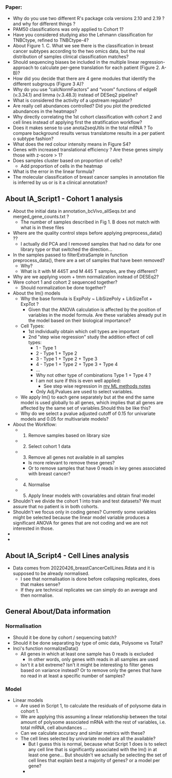 ### Paper:
 * Why do you use two different R's package cola versions 2.10 and 2.19 ? and why for different things ?
*  PAM50 classifications was only applied to Cohort 1?
* Have you considered studying also the Lehmann classification for TNBCtype, refined to TNBCtype-4? 
* About Figure 1. C. What we see there is the classification in breast cancer subtypes according to the two omics data, but the real distribution of samples clinical classification matches?
* Should sequencing biases be included in the multiple linear regression-approach to calculate per-gene translation for each patient (Figure 2. A-B)? 
* How did you decide that there are 4 gene modules that identify the different subgroups (Figure 3 A)? 
* Why do you use “calcNormFactors” and “voom” functions of edgeR (v.3.34.1) and limma (v.3.48.3) instead of DESeq2 pipeline?
* What is considered the activity of a upstream regulator?
* Are really cell abundances controlled? Did you plot the predicted abundances in the heatmaps?
* Why directly correlating the 1st cohort classification with cohort 2 and cell lines instead of applying first the stratification workflow?  
* Does it makes sense to use anota2seqUtils in the total mRNA ? To compare background results versus translatome results in a per patient o subtype fashion?
* What does the red colour intensity means in Figure S4?
* Genes with increased translational efficiency ? Are these genes simply those with z-score > 1? 
* Does samples cluster based on proportion of cells?
	* Add proportion of cells in the heatmap
* What is the error in the linear formula?
* The molecular classification of breast cancer samples in annotation file is inferred by us or is it a clinical annotation?

## About IA_Script1 - Cohort 1 analysis

* About the initial data in annotation_bcVivo_allSeqs.txt and merged_gene_counts.txt ?
	* The number of samples described in Fig 1. B does not match with what is in these files
* Where are the quality control steps before applying preprocess_data() ??
	* I actually did PCA and I removed samples that had no data for one library type or that switched the direction…
* In the samples passed to filterExtraSample in function preprocess_data(), there are a set of samples that have been removed?
	* Why?
	* What is it with M 445T and M 445 T samples, are they different?
* Why are we applying voom + tmm normalization instead of DESEq2?
* Were cohort 1 and cohort 2 sequenced together?
	* Should normalization be done together?
* About the lm() models
	* Why the base formula is ExpPoly ~ LibSizePoly + LibSizeTot + ExpTot ?
		* Given that the ANOVA calculation is affected by the position of variables in the model formula. Are these variables already put in the model based on their biological importance?
	* Cell Types:
		* 1st individually obtain which cell types are important
		* 2nd "step wise regression" study the addition effect of cell types:
			* 1 - Type 1
			* 2 - Type 1 + Type 2
			* 3 - Type 1 + Type 2 + Type 3
			* 4 - Type 1 + Type 2 + Type 3 + Type 4 
			* ...
			* Why not other type of combinations Type 1 + Type 4 ?
			* I am not sure if this is even well applied:
				* See step wise regression in [my ML methods notes](obsidian://open?vault=Breast%20Cancer%20Translatome&file=Background%2FMachine%20Learning%20and%20IA%20Models%20Notes)
			* Only Adj.Pvalues are used to select variables.
	* We apply lm() to each gene separately but at the end the same model is used globally to all genes, which implies that all genes are affected by the same set of variables.Should this be like this?
	* Why do we select a pvalue adjusted cutoff of 0.15 for univariate models and 0.05 for multivariate models?
* About the Workflow:
	* 1. Remove samples based on library size
	* 2. Select cohort 1 data
	* 3. Remove all genes not available in all samples
		* Is more relevant to remove these genes?
		* Or to remove samples that have 0 reads in key genes associated with breast cancer? 
	* 4. Normalise
	* 5. Apply linear models with covariables and obtain final model
* Shouldn't we divide the cohort 1 into train and test datasets? We must assure that no patient is in both cohorts.
* Shouldn't we focus only in coding genes? Currently some variables might be selected because the linear model variable produces a significant ANOVA for genes that are not coding and we are not interested in those.
* 
* 

## About IA_Script4 - Cell Lines analysis

* Data comes from 20220426_breastCancerCellLines.Rdata and it is supposed to be already normalised.
	* I see that normalisation is done before collapsing replicates, does that makes sense?
	* If they are technical replicates we can simply do an average and then normalise.

## General About/Data information

### Normalisation 
- Should it be done by cohort / sequencing batch?
- Should it be done separating by type of omic data, Polysome vs Total? 
- Inci's function normalizeData() 
	- All genes in which at least one sample has 0 reads is excluded
		- In other words, only genes with reads in all samples are used
	- Isn't it a bit extreme? Isn't it might be interesting to filter genes based on variance instead? Or to remove only the genes that have no read in at least a specific number of samples?
### Model
* Linear models 
	* Are used in Script 1, to calculate the residuals of of polysome data in cohort 1.
	* We are applying this assuming a linear relationship between the total amount of polysome associated mRNA with the rest of variables, i.e. total mRNA, cell abundances ...
	* Can we calculate accuracy and similar metrics with these?
	* The cell lines selected by univariate model are all the available?
		* But I guess this is normal, because what Script 1 does is to select any cell line that is significantly associated with the lm() in at least one gene... But shouldn't we actually be selecting the set of cell lines that explain best a majority of genes? or a model per gene?
		* 